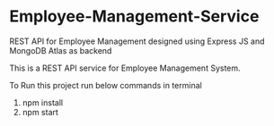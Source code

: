 # Employee-Management-Service
REST API  for Employee Management designed using Express JS and MongoDB Atlas as backend

This is a REST API service for Employee Management System.

To Run this project run below commands in terminal

1. npm install
2. npm start
